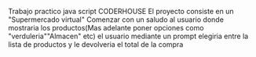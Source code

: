 Trabajo practico java script CODERHOUSE
El proyecto consiste en un "Supermercado virtual"
Comenzar con un saludo al usuario donde mostraria los productos(Mas adelante poner opciones como "verduleria""Almacen" etc)
el usuario  mediante un prompt elegiria entre la lista de productos y le devolveria el total de la compra
